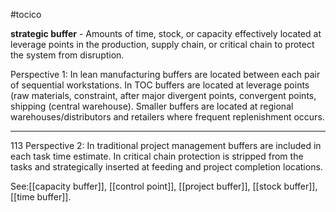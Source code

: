 #tocico

<b>strategic buffer</b> -  Amounts of time, stock, or capacity effectively located at leverage points in the production, supply chain, or critical chain to protect the system from disruption.

 Perspective 1: In lean manufacturing buffers are located between each pair of sequential workstations. In TOC buffers are located at leverage points (raw materials, constraint, after major divergent points, convergent points, shipping (central warehouse).  Smaller buffers are located at regional warehouses/distributors and retailers where frequent replenishment occurs.

<hr/>
113 
Perspective 2:  In traditional project management buffers are included in each task time estimate.  In critical chain protection is stripped from the tasks and strategically inserted at feeding and project completion locations.

 
 



See:[[capacity buffer]], [[control point]], [[project buffer]], [[stock buffer]], [[time buffer]].



